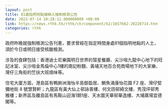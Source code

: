 ```yaml
---
layout: post
title: 81處指明地點被納入強制檢測公告
date: 2022-07-14 10:28:12.000000000 +08:00
link: https://news.rthk.hk/rthk/ch/component/k2/1657662-20220714.htm
categories: rthk
---
```


政府昨晚就強制檢測公告刊憲，要求曾經在指定時間身處81個指明地點的人士，須於今日或明日接受核酸檢測。

涉及的食肆包括：香港迪士尼樂園明日世界的彗星餐廳、尖沙咀九龍中心地下的旺記冰室、尖沙咀金馬倫中心1樓的南記粉麵、黃埔天地百合苑商場地下的大家樂、灣仔三角街的竺扶大班燒味等。

住宅大廈方面，港島區有鴨脷洲海怡半島御盈居、鰂魚涌康怡花園 F2 座、灣仔堅彌地街 8 號慧賢軒；九龍區有黃大仙上邨詠善樓、何文田邨綺文樓、秀茂坪邨秀雅樓；新界區及離島區有馬鞍山迎海1期1座、天水圍天華邨華逸樓、大埔廣場宜德閣等。
